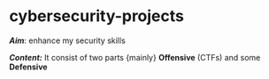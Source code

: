 # cybersecurity-projects

***Aim***: enhance my security skills

***Content:*** It consist of two parts {mainly} __Offensive__ (CTFs) and some __Defensive__


